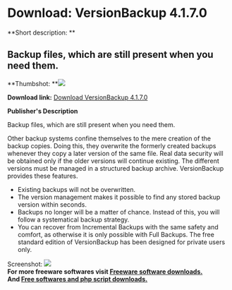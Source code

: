 # Download: VersionBackup 4.1.7.0

**Short description: **

## Backup files, which are still present when you need them.

  
**Thumbshot: **![](http://www.freewarefiles.com/screenshot/versionbackup_md.gif)   
  
**Download link:** [Download VersionBackup 4.1.7.0](http://freesoftwares.boysofts.com/VersionBackup_program_22166.html)  
  

**Publisher's Description**  
  

Backup files, which are still present when you need them.

Other backup systems confine themselves to the mere creation of the backup
copies. Doing this, they overwrite the formerly created backups whenever they
copy a later version of the same file. Real data security will be obtained
only if the older versions will continue existing. The different versions must
be managed in a structured backup archive. VersionBackup provides these
features.

  * Existing backups will not be overwritten. 
  * The version management makes it possible to find any stored backup version within seconds. 
  * Backups no longer will be a matter of chance. Instead of this, you will follow a systematical backup strategy. 
  * You can recover from Incremental Backups with the same safety and comfort, as otherwise it is only possible with Full Backups. 
The free standard edition of VersionBackup has been designed for private users
only.

  
  
Screenshot: ![](http://www.freewarefiles.com/screenshot/versionbackup.gif)  
**For more freeware softwares visit [Freeware software downloads.](http://freesoftwares.boysofts.com/)**   
**And [Free softwares and php script downloads.](http://www.boysofts.com/)**

